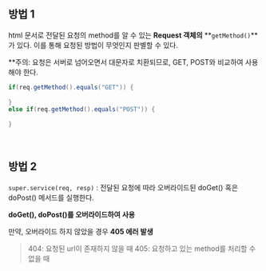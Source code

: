 ## 방법 1

html 문서로 전달된 요청의 method를 알 수 있는 **Request 객체의** **`getMethod()`**가 있다. 이를 통해 요청된 방법이 무엇인지 판별할 수 있다.

**주의: 요청은 서버로 넘어오면서 대문자로 치환되므로, GET, POST와 비교하여 사용해야 한다.

```java
if(req.getMethod().equals("GET")) {
			
}
else if(req.getMethod().equals("POST")) {
	
}
```

<br>

## 방법 2

`super.service(req, resp)` : 전달된 요청에 따라 오버라이드된 doGet() 혹은 doPost() 메서드를 실행한다.

**doGet(), doPost()를 오버라이드하여 사용**

만약, 오버라이드 하지 않았을 경우 **405 에러 발생**

> 404: 요청된 url이 존재하지 않을 때
405: 요청하고 있는 method를 처리할 수 없을 때